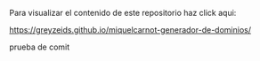 Para visualizar el contenido de este repositorio haz click aqui:

https://greyzeids.github.io/miquelcarnot-generador-de-dominios/


prueba de comit

